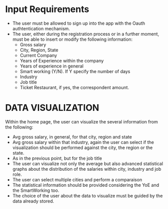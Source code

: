 # Input Requirements
- The user must be allowed to sign up into the app with the Oauth authtentication mechanism.
- The user, either during the registration process or in a further moment, must be able to insert or modify the following information:
    - Gross salary
    - City, Region, State
    - Current Company
    - Years of Experience within the company
    - Years of experience in general
    - Smart working (Y/N). If Y specify the number of days
    - Industry
    - Job title
    - Ticket Restaurant, if yes, the correspondent amount.

# DATA VISUALIZATION

Within the home page, the user can visualize the several information from the following:
- Avg gross salary, in general, for that city, region and state
- Avg gross salary within that industry, again the user can select if the visualization should be performed against the city, the region or the state.
- As in the previous point, but for the job title
- The user can visualize not only the average but also advanced statistical graphs about the distribution of the salaries within city, industry and job role.
- The user can select multiple cities and perform a comparaison
- The statistical information should be provided considering the YoE and the SmartWorking too.
- The choice of the user about the data to visualize must be guided by the data already stored.

